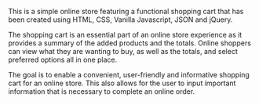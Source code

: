 This is a simple online store featuring a functional shopping cart that has been created using HTML, CSS, Vanilla Javascript, JSON and jQuery.

The shopping cart is an essential part of an online store experience as it provides a summary of the added products and the totals. Online shoppers can view what they are wanting to buy, as well as the totals, and select preferred options all in one place.

The goal is to enable a convenient, user-friendly and informative shopping cart for an online store. This also allows for the user to input important information that is necessary to complete an online order.
